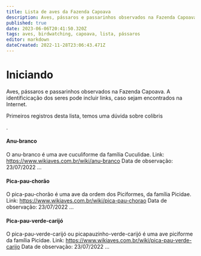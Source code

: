 ```yaml
---
title: Lista de aves da Fazenda Capoava
description: Aves, pássaros e passarinhos observados na Fazenda Capoava
published: true
date: 2023-06-06T20:41:50.320Z
tags: aves, birdwatching, capoava, lista, pássaros
editor: markdown
dateCreated: 2022-11-28T23:06:43.471Z
---
```


# Iniciando
Aves, pássaros e passarinhos observados na Fazenda Capoava. A identificicação dos seres pode incluir links, caso sejam encontrados na Internet.

Primeiros registros desta lista, temos uma dúvida sobre colibris

.
#### Anu-branco
O anu-branco é uma ave cuculiforme da família Cuculidae.
Link: https://www.wikiaves.com.br/wiki/anu-branco
Data de observação: 23/07/2022
...
#### Pica-pau-chorão
O pica-pau-chorão é uma ave da ordem dos Piciformes, da família Picidae.
Link: https://www.wikiaves.com.br/wiki/pica-pau-chorao
Data de observação: 23/07/2022
...
#### Pica-pau-verde-carijó
O pica-pau-verde-carijó ou picapauzinho-verde-carijó é uma ave piciforme da família Picidae.
Link: https://www.wikiaves.com.br/wiki/pica-pau-verde-carijo
Data de observação: 23/07/2022
...
#### 
